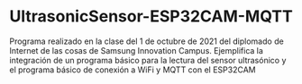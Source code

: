 # UltrasonicSensor-ESP32CAM-MQTT
Programa realizado en la clase del 1 de octubre de 2021 del diplomado de Internet de las cosas de Samsung Innovation Campus. Ejemplifica la integración de un programa básico para la lectura del sensor ultrasónico y el programa básico de conexión a WiFi y MQTT con el ESP32CAM
